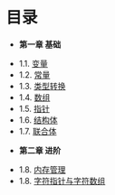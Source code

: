 目录
===
* **第一章 基础**
 - 1.1. [变量](Chapter01/1.1-variable.md)
 - 1.2. [常量](Chapter01/1.2-const.md)
 - 1.3. [类型转换](Chapter01/1.3-convert.md)
 - 1.4. [数组](Chapter01/1.4-array.md)
 - 1.5. [指针](Chapter01/1.5-pointer.md)
 - 1.6. [结构体](Chapter01/1.6-struct.md)
 - 1.7. [联合体](Chapter01/1.7-union.md)

* **第二章 进阶**
 - 1.8. [内存管理](Chapter01/2.1-memory.md)
 - 1.8. [字符指针与字符数组](Chapter01/2.2-char-pointer.md)
